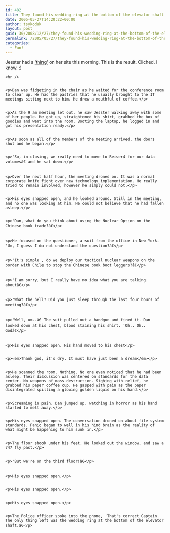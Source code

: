 ```yaml
---
id: 482
title: They found his wedding ring at the bottom of the elevator shaft
date: 2005-05-27T14:20:22+00:00
author: tsykoduk
layout: post
guid: 30/2008/12/27/they-found-his-wedding-ring-at-the-bottom-of-the-elevator-shaft
permalink: /2005/05/27/they-found-his-wedding-ring-at-the-bottom-of-the-elevator-shaft/
categories:
  - Fun!
---
```

<p>Jesster had a <a href="http://poorrolemodel.blogspot.com/2005/05/theres-good-story-in-there.html">'thing'</a> on her site this morning. This is the result. Cliched. I know. :)</p>


	<hr />


	<p>Dan was fidgeting in the chair as he waited for the conference room to clear up. He had the pastries that he usually brought to the IT meetings sitting next to him. He drew a mouthful of coffee.</p>


	<p>As the 9 am meeting let out, he saw Jesster walking away with some of her people. He got up, straightened his shirt, grabbed the box of goodies and went into the room. Booting the laptop, he logged in and got his presentation ready.</p>


	<p>As soon as all of the members of the meeting arrived, the doors shut and he began.</p>


	<p>'So, in closing, we really need to move to Reiser4 for our data volumesâ€ and he sat down.</p>


	<p>Over the next half hour, the meeting droned on. It was a normal corporate knife fight over new technology implementation. He really tried to remain involved, however he simply could not.</p>


	<p>His eyes snapped open, and he looked around. Still in the meeting, and no one was looking at him. He could not believe that he had fallen asleep.</p>


	<p>'Dan, what do you think about using the Nuclear Option on the Chinese book trade?â€</p>


	<p>He focused on the questioner, a suit from the office in New York. 'Um, I guess I do not understand the question?â€</p>


	<p>'It's simple , do we deploy our tactical nuclear weapons on the border with Chile to stop the Chinese book boot leggers?â€</p>


	<p>'I am sorry, but I really have no idea what you are talking aboutâ€</p>


	<p>'What the hell? Did you just sleep through the last four hours of meeting?â€</p>


	<p>'Well, um..â€ The suit pulled out a handgun and fired it. Dan looked down at his chest, blood staining his shirt. 'Oh.. Oh.. Godâ€</p>


	<p>His eyes snapped open. His hand moved to his chest</p>


	<p><em>Thank god, it's dry. It must have just been a dream</em></p>


	<p>He scanned the room. Nothing. No one even noticed that he had been asleep. Their discussion was centered on standards for the data center. No weapons of mass destruction. Sighing with relief, he grabbed his paper coffee cup. He gasped with pain as the paper disintegrated spilling a glowing golden liquid on his hand.</p>


	<p>Screaming in pain, Dan jumped up, watching in horror as his hand started to melt away.</p>


	<p>His eyes snapped open. The conversation droned on about file system standards. Panic began to well in his hind brain as the reality of what might be happening to him sunk in.</p>


	<p>The floor shook under his feet. He looked out the window, and saw a 747 fly past.</p>


	<p>'But we're on the third floor!â€</p>


	<p>His eyes snapped open.</p>


	<p>His eyes snapped open.</p>


	<p>His eyes snapped open.</p>


	<p>The Police officer spoke into the phone, 'That's correct Captain. The only thing left was the wedding ring at the bottom of the elevator shaft.â€</p>